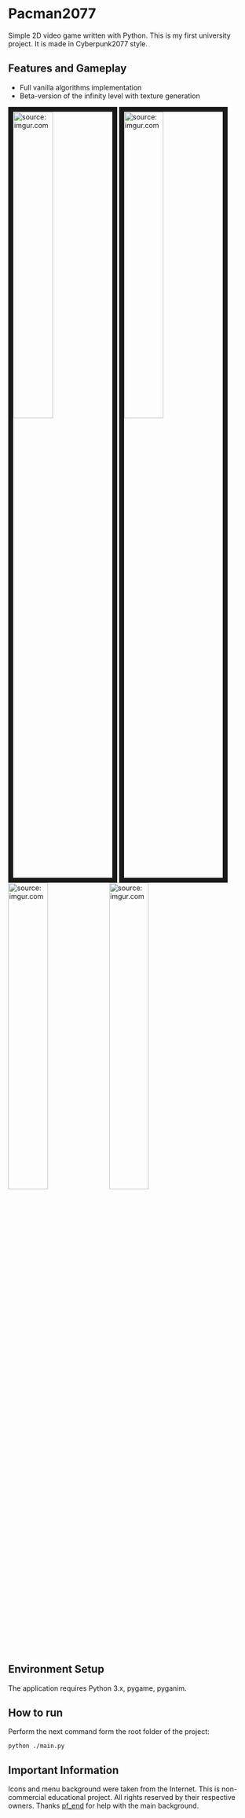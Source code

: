 <h1>Pacman2077</h1>
<p>
  Simple 2D video game written with Python. This is my first university project. It is made in Cyberpunk2077 style.
</p>
<h2>Features and Gameplay</h2>
<ul>
  <li>Full vanilla algorithms implementation</li>
  <li>Beta-version of the infinity level with texture generation</li>
</ul>
<a href="https://imgur.com/R1cCL3L"><img height=40% width=40% src="https://i.imgur.com/R1cCL3L.png" border="10px"  title="source: imgur.com" /></a>
<a href="https://imgur.com/4Iz3QRN"><img height=40% width=40% border="10px" src="https://i.imgur.com/4Iz3QRN.png" border="10px"  title="source: imgur.com" /></a>
<a href="https://imgur.com/BFRT8mO"><img height=40% width=40% src="https://i.imgur.com/BFRT8mO.png" title="source: imgur.com" /></a>
<a href="https://imgur.com/W0VlKn4"><img height=40% width=40% src="https://i.imgur.com/W0VlKn4.png" title="source: imgur.com" /></a>
<h2>Environment Setup</h2>
<p>The application requires Python 3.x, pygame, pyganim.</p>
<h2>How to run</h2>
<p>Perform the next command form the root folder of the project: </p>
<code>python ./main.py</code>
<h2>Important Information</h2>
<p>Icons and menu background were taken from the Internet. This is non-commercial educational project. All rights reserved by their respective owners. Thanks <a href="https://www.instagram.com/pf_end/" title="pf_end" source="https://www.instagram.com/pf_end/">pf_end</a> for help with the main background.
</p>

